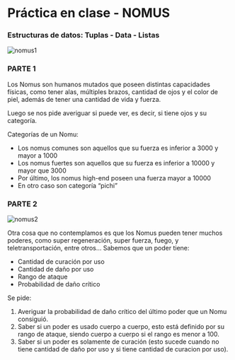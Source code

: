 # Práctica en clase - NOMUS

### Estructuras de datos: Tuplas - Data - Listas

![nomus1](https://github.com/pdepjm/2024-f-practica-nomus/assets/117084858/258c0252-b594-4d9a-99dd-545105afb5fd)


### **PARTE 1**

Los Nomus son humanos mutados que poseen distintas capacidades físicas, como tener alas, múltiples brazos, cantidad de ojos y el color de piel, además de tener una cantidad de vida y fuerza.

Luego se nos pide averiguar si puede ver, es decir, si tiene ojos y su categoría.

Categorías de un Nomu:
  - Los nomus comunes son aquellos que su fuerza es inferior a 3000 y mayor a 1000
  - Los nomus fuertes son aquellos que su fuerza es inferior a 10000 y mayor que 3000
  - Por último, los nomus high-end poseen una fuerza mayor a 10000
  - En otro caso son categoría “pichi”

### **PARTE 2**
![nomus2](https://github.com/pdepjm/2024-f-practica-nomus/assets/117084858/d6cd3701-83e0-499b-949f-7832623bcf06)

Otra cosa que no contemplamos es que los Nomus pueden tener muchos poderes, como super regeneración, super fuerza, fuego, y teletransportación, entre otros…
Sabemos que un poder tiene:
  - Cantidad de curación por uso
  - Cantidad de daño por uso
  - Rango de ataque
  - Probabilidad de daño crítico

Se pide:
  1) Averiguar la probabilidad de daño crítico del último poder que un Nomu consiguió.
  2) Saber si un poder es usado cuerpo a cuerpo, esto está definido por su rango de ataque, siendo cuerpo a cuerpo si el rango es menor a 100.
  3) Saber si un poder es solamente de curación (esto sucede cuando no tiene cantidad de daño por uso y si tiene cantidad de curacion por uso).

